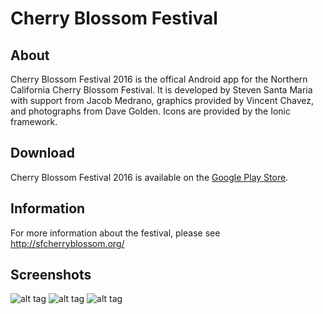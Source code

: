 # Cherry Blossom Festival

## About
Cherry Blossom Festival 2016 is the offical Android app for the Northern California Cherry Blossom Festival. It is developed by Steven Santa Maria with support from Jacob Medrano, graphics provided by Vincent Chavez, and photographs from Dave Golden. Icons are provided by the Ionic framework.

## Download
Cherry Blossom Festival 2016 is available on the [Google Play Store](https://goo.gl/X2Eh5b).

## Information
For more information about the festival, please see http://sfcherryblossom.org/

## Screenshots
![alt tag](https://lh3.googleusercontent.com/owhhj1J7bJIL0zfVVv4JatrMkmqJybMMGzjoDB9rZYUvUQWKibAS0SHvljOTO1Jt-C8v=h900-rw)
![alt tag](https://lh3.googleusercontent.com/dAuSONJYQe75YwVOAprRPXUBL4MnxkFrXBN9bd9OT8N5SmO_pewXbMepavEe-xV3_ls=h900-rw)
![alt tag](https://lh3.googleusercontent.com/5OSHWkKCzph6ByL6UZQ-rLv2ukzBbKrdu6Mpc6arqLZqvhCPi7IredZV5xGvsgk6tLQ=h900-rw)
